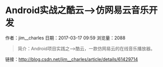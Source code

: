 # Android实战之酷云-->仿网易云音乐开发
作者：jim__charles
日期：2017-03-17 09:59
浏览量：2088
> 简介：Android项目实践之-->酷云，一款仿网易云的在线音乐播放器。

 链接：http://blog.csdn.net/jim__charles/article/details/61429714
